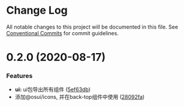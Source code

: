 # Change Log

All notable changes to this project will be documented in this file.
See [Conventional Commits](https://conventionalcommits.org) for commit guidelines.

# 0.2.0 (2020-08-17)


### Features

* **ui:** ui包导出所有组件 ([5ef63db](https://gitee.com/yuxuanhuo/osui/tree/master/commits/5ef63db89de00ff92a703e9e99d5e6aa1ed3bfde))
* 添加@osui/icons, 并在back-top组件中使用 ([28092fa](https://gitee.com/yuxuanhuo/osui/tree/master/commits/28092fa3d54a91b116ffe5fc05f43a628fc376c0))
